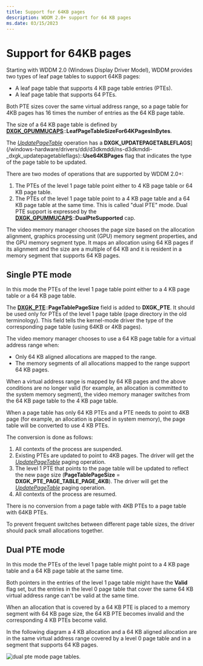 ```yaml
---
title: Support for 64KB pages
description: WDDM 2.0+ support for 64 KB pages
ms.date: 03/15/2023
---
```


# Support for 64KB pages

Starting with WDDM 2.0 (Windows Display Driver Model), WDDM provides two types of leaf page tables to support 64KB pages:

- A leaf page table that supports 4 KB page table entries (PTEs).
- A leaf page table that supports 64 PTEs.

Both PTE sizes cover the same virtual address range, so a page table for 4KB pages has 16 times the number of entries as the 64 KB page table.

The size of a 64 KB page table is defined by [**DXGK_GPUMMUCAPS**](/windows-hardware/drivers/ddi/d3dkmddi/ns-d3dkmddi-_dxgk_gpummucaps)::**LeafPageTableSizeFor64KPagesInBytes**.

The [*UpdatePageTable*](dxgkddiupdatepagetable.md) operation has a **DXGK_UPDATEPAGETABLEFLAGS**](/windows-hardware/drivers/ddi/d3dkmddi/ns-d3dkmddi-_dxgk_updatepagetableflags)::**Use64KBPages** flag that indicates the type of the page table to be updated.

There are two modes of operations that are supported by WDDM 2.0+:

1. The PTEs of the level 1 page table point either to 4 KB page table or 64 KB page table.
2. The PTEs of the level 1 page table point to a 4 KB page table and a 64 KB page table at the same time. This is called "dual PTE" mode. Dual PTE support is expressed by the [**DXGK_GPUMMUCAPS**](/windows-hardware/drivers/ddi/d3dkmddi/ns-d3dkmddi-_dxgk_gpummucaps)::**DualPteSupported** cap.

The video memory manager chooses the page size based on the allocation alignment, graphics processing unit (GPU) memory segment properties, and the GPU memory segment type. It maps an allocation using 64 KB pages if its alignment and the size are a multiple of 64 KB and it is resident in a memory segment that supports 64 KB pages.

## Single PTE mode

In this mode the PTEs of the level 1 page table point either to a 4 KB page table or a 64 KB page table.

The [**DXGK_PTE**](/windows-hardware/drivers/ddi/d3dukmdt/ns-d3dukmdt-_dxgk_pte)::**PageTablePageSize** field is added to **DXGK_PTE**. It should be used only for PTEs of the level 1 page table (page directory in the old terminology). This field tells the kernel-mode driver the type of the corresponding page table (using 64KB or 4KB pages).

The video memory manager chooses to use a 64 KB page table for a virtual address range when:

- Only 64 KB aligned allocations are mapped to the range.
- The memory segments of all allocations mapped to the range support 64 KB pages.

When a virtual address range is mapped by 64 KB pages and the above conditions are no longer valid (for example, an allocation is committed to the system memory segment), the video memory manager switches from the 64 KB page table to the 4 KB page table.

When a page table has only 64 KB PTEs and a PTE needs to point to 4KB page (for example, an allocation is placed in system memory), the page table will be converted to use 4 KB PTEs.

The conversion is done as follows:

1. All contexts of the process are suspended.
2. Existing PTEs are updated to point to 4KB pages. The driver will get the [*UpdatePageTable*](./dxgkddiupdatepagetable.md) paging operation.
3. The level 1 PTE that points to the page table will be updated to reflect the new page size (**PageTablePageSize** = **DXGK_PTE_PAGE_TABLE_PAGE_4KB**). The driver will get the [*UpdatePageTable*](./dxgkddiupdatepagetable.md) paging operation.
4. All contexts of the process are resumed.

There is no conversion from a page table with 4KB PTEs to a page table with 64KB PTEs.

To prevent frequent switches between different page table sizes, the driver should pack small allocations together.

## Dual PTE mode

In this mode the PTEs of the level 1 page table might point to a 4 KB page table and a 64 KB page table at the same time.

Both pointers in the entries of the level 1 page table might have the **Valid** flag set, but the entries in the level 0 page table that cover the same 64 KB virtual address range can't be valid at the same time.

When an allocation that is covered by a 64 KB PTE is placed to a memory segment with 64 KB page size, the 64 KB PTE becomes invalid and the corresponding 4 KB PTEs become valid.

In the following diagram a 4 KB allocation and a 64 KB aligned allocation are in the same virtual address range covered by a level 0 page table and in a segment that supports 64 KB pages.

![dual pte mode page tables.](images/support-for-64kb-pages.1.png)
